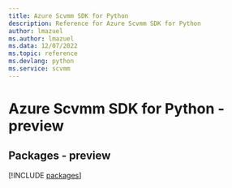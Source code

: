 ```yaml
---
title: Azure Scvmm SDK for Python
description: Reference for Azure Scvmm SDK for Python
author: lmazuel
ms.author: lmazuel
ms.data: 12/07/2022
ms.topic: reference
ms.devlang: python
ms.service: scvmm
---
```

# Azure Scvmm SDK for Python - preview
## Packages - preview
[!INCLUDE [packages](scvmm-index.md)]